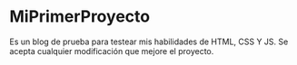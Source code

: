# MiPrimerProyecto
Es un blog de prueba para testear mis habilidades de HTML, CSS Y JS.
Se acepta cualquier modificación que mejore el proyecto.
